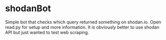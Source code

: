 # shodanBot

Simple bot that checks which query returned something on shodan.io. Open read.py for setup and more information.
It is obviously better to use shodan API but just wanted to test web scraping.
